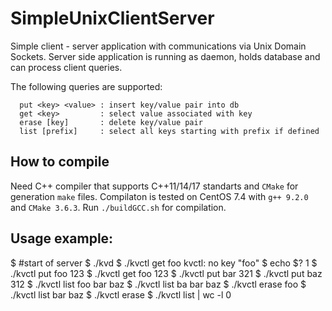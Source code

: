 # SimpleUnixClientServer

Simple client - server application with communications via Unix Domain Sockets.
Server side application is running as daemon, holds database and can process client queries.

The following queries are supported:
```
  put <key> <value> : insert key/value pair into db
  get <key>         : select value associated with key
  erase [key]       : delete key/value pair
  list [prefix]     : select all keys starting with prefix if defined
```

## How to compile
Need C++ compiler that supports C++11/14/17 standarts and `CMake` for generation `make` files.
Compilaton is tested on CentOS 7.4 with `g++ 9.2.0` and `CMake 3.6.3`.
Run `./buildGCC.sh` for compilation.

## Usage example:

 $ #start of server
 $ ./kvd
 $ ./kvctl get foo
 kvctl: no key "foo"
 $ echo $?
 1
 $ ./kvctl put foo 123
 $ ./kvctl get foo
 123
 $ ./kvctl put bar 321
 $ ./kvctl put baz 312
 $ ./kvctl list
 foo
 bar
 baz
 $ ./kvctl list ba
 bar
 baz
 $ ./kvctl erase foo
 $ ./kvctl list
 bar
 baz
 $ ./kvctl erase
 $ ./kvctl list | wc -l
 0
